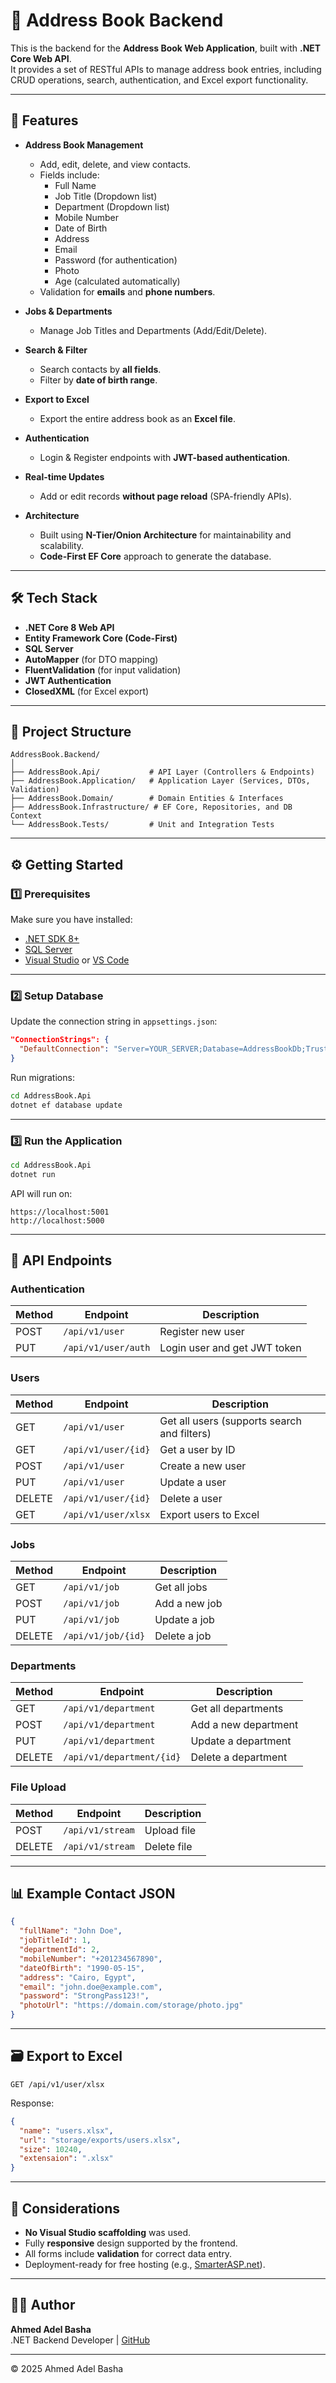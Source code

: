 
# 📒 Address Book Backend

This is the backend for the **Address Book Web Application**, built with **.NET Core Web API**.  
It provides a set of RESTful APIs to manage address book entries, including CRUD operations, search, authentication, and Excel export functionality.

---

## 🚀 Features
- **Address Book Management**
  - Add, edit, delete, and view contacts.
  - Fields include:
    - Full Name  
    - Job Title (Dropdown list)  
    - Department (Dropdown list)  
    - Mobile Number  
    - Date of Birth  
    - Address  
    - Email  
    - Password (for authentication)  
    - Photo  
    - Age (calculated automatically)
  - Validation for **emails** and **phone numbers**.

- **Jobs & Departments**
  - Manage Job Titles and Departments (Add/Edit/Delete).

- **Search & Filter**
  - Search contacts by **all fields**.
  - Filter by **date of birth range**.

- **Export to Excel**
  - Export the entire address book as an **Excel file**.

- **Authentication**
  - Login & Register endpoints with **JWT-based authentication**.

- **Real-time Updates**
  - Add or edit records **without page reload** (SPA-friendly APIs).

- **Architecture**
  - Built using **N-Tier/Onion Architecture** for maintainability and scalability.
  - **Code-First EF Core** approach to generate the database.

---

## 🛠 Tech Stack
- **.NET Core 8 Web API**
- **Entity Framework Core (Code-First)**
- **SQL Server**
- **AutoMapper** (for DTO mapping)
- **FluentValidation** (for input validation)
- **JWT Authentication**
- **ClosedXML** (for Excel export)

---

## 📂 Project Structure
```
AddressBook.Backend/
│
├── AddressBook.Api/           # API Layer (Controllers & Endpoints)
├── AddressBook.Application/   # Application Layer (Services, DTOs, Validation)
├── AddressBook.Domain/        # Domain Entities & Interfaces
├── AddressBook.Infrastructure/ # EF Core, Repositories, and DB Context
└── AddressBook.Tests/         # Unit and Integration Tests
```

---

## ⚙️ Getting Started

### **1️⃣ Prerequisites**
Make sure you have installed:
- [.NET SDK 8+](https://dotnet.microsoft.com/download)
- [SQL Server](https://www.microsoft.com/en-us/sql-server/sql-server-downloads)
- [Visual Studio](https://visualstudio.microsoft.com/) or [VS Code](https://code.visualstudio.com/)

---

### **2️⃣ Setup Database**
Update the connection string in `appsettings.json`:
```json
"ConnectionStrings": {
  "DefaultConnection": "Server=YOUR_SERVER;Database=AddressBookDb;Trusted_Connection=True;Encrypt=False;"
}
```
Run migrations:
```bash
cd AddressBook.Api
dotnet ef database update
```

---

### **3️⃣ Run the Application**
```bash
cd AddressBook.Api
dotnet run
```
API will run on:
```
https://localhost:5001
http://localhost:5000
```

---

## 🧪 API Endpoints

### **Authentication**
| Method | Endpoint | Description |
|--------|-----------|-------------|
| POST   | `/api/v1/user` | Register new user |
| PUT    | `/api/v1/user/auth` | Login user and get JWT token |

### **Users**
| Method | Endpoint | Description |
|--------|-----------|-------------|
| GET    | `/api/v1/user` | Get all users (supports search and filters) |
| GET    | `/api/v1/user/{id}` | Get a user by ID |
| POST   | `/api/v1/user` | Create a new user |
| PUT    | `/api/v1/user` | Update a user |
| DELETE | `/api/v1/user/{id}` | Delete a user |
| GET    | `/api/v1/user/xlsx` | Export users to Excel |

### **Jobs**
| Method | Endpoint | Description |
|--------|-----------|-------------|
| GET    | `/api/v1/job` | Get all jobs |
| POST   | `/api/v1/job` | Add a new job |
| PUT    | `/api/v1/job` | Update a job |
| DELETE | `/api/v1/job/{id}` | Delete a job |

### **Departments**
| Method | Endpoint | Description |
|--------|-----------|-------------|
| GET    | `/api/v1/department` | Get all departments |
| POST   | `/api/v1/department` | Add a new department |
| PUT    | `/api/v1/department` | Update a department |
| DELETE | `/api/v1/department/{id}` | Delete a department |

### **File Upload**
| Method | Endpoint | Description |
|--------|-----------|-------------|
| POST   | `/api/v1/stream` | Upload file |
| DELETE | `/api/v1/stream` | Delete file |

---

## 📊 Example Contact JSON
```json
{
  "fullName": "John Doe",
  "jobTitleId": 1,
  "departmentId": 2,
  "mobileNumber": "+201234567890",
  "dateOfBirth": "1990-05-15",
  "address": "Cairo, Egypt",
  "email": "john.doe@example.com",
  "password": "StrongPass123!",
  "photoUrl": "https://domain.com/storage/photo.jpg"
}
```

---

## 🗃 Export to Excel
```
GET /api/v1/user/xlsx
```
Response:
```json
{
  "name": "users.xlsx",
  "url": "storage/exports/users.xlsx",
  "size": 10240,
  "extensaion": ".xlsx"
}
```

---

## 🧱 Considerations
- **No Visual Studio scaffolding** was used.
- Fully **responsive** design supported by the frontend.
- All forms include **validation** for correct data entry.
- Deployment-ready for free hosting (e.g., [SmarterASP.net](https://www.smarterasp.net/)).

---

## 🧑‍💻 Author
**Ahmed Adel Basha**  
.NET Backend Developer | [GitHub](https://github.com/ahmedadelbasha)

---
© 2025 Ahmed Adel Basha
